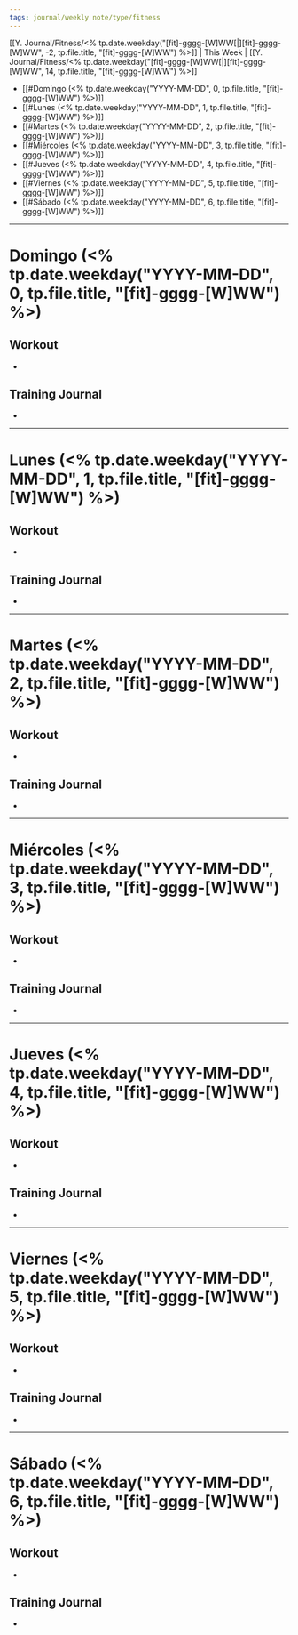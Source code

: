 ```yaml
---
tags: journal/weekly note/type/fitness
---
```


[[Y. Journal/Fitness/<% tp.date.weekday("[fit]-gggg-[W]WW[|][fit]-gggg-[W]WW", -2, tp.file.title, "[fit]-gggg-[W]WW") %>]] | This Week | [[Y. Journal/Fitness/<% tp.date.weekday("[fit]-gggg-[W]WW[|][fit]-gggg-[W]WW", 14, tp.file.title, "[fit]-gggg-[W]WW") %>]]

* [[#Domingo (<% tp.date.weekday("YYYY-MM-DD", 0, tp.file.title, "[fit]-gggg-[W]WW") %>)]]
* [[#Lunes (<% tp.date.weekday("YYYY-MM-DD", 1, tp.file.title, "[fit]-gggg-[W]WW") %>)]]
* [[#Martes (<% tp.date.weekday("YYYY-MM-DD", 2, tp.file.title, "[fit]-gggg-[W]WW") %>)]]
* [[#Miércoles (<% tp.date.weekday("YYYY-MM-DD", 3, tp.file.title, "[fit]-gggg-[W]WW") %>)]]
* [[#Jueves (<% tp.date.weekday("YYYY-MM-DD", 4, tp.file.title, "[fit]-gggg-[W]WW") %>)]]
* [[#Viernes (<% tp.date.weekday("YYYY-MM-DD", 5, tp.file.title, "[fit]-gggg-[W]WW") %>)]]
* [[#Sábado (<% tp.date.weekday("YYYY-MM-DD", 6, tp.file.title, "[fit]-gggg-[W]WW") %>)]]

-----
# Domingo (<% tp.date.weekday("YYYY-MM-DD", 0, tp.file.title, "[fit]-gggg-[W]WW") %>)

## Workout
* 

## Training Journal
* 

-----
# Lunes (<% tp.date.weekday("YYYY-MM-DD", 1, tp.file.title, "[fit]-gggg-[W]WW") %>)

## Workout
* 

## Training Journal
* 

-----
# Martes (<% tp.date.weekday("YYYY-MM-DD", 2, tp.file.title, "[fit]-gggg-[W]WW") %>)

## Workout
* 

## Training Journal
* 

-----
# Miércoles (<% tp.date.weekday("YYYY-MM-DD", 3, tp.file.title, "[fit]-gggg-[W]WW") %>)

## Workout
* 

## Training Journal
* 

-----
# Jueves (<% tp.date.weekday("YYYY-MM-DD", 4, tp.file.title, "[fit]-gggg-[W]WW") %>)

## Workout
* 

## Training Journal
* 

-----
# Viernes (<% tp.date.weekday("YYYY-MM-DD", 5, tp.file.title, "[fit]-gggg-[W]WW") %>)

## Workout
* 

## Training Journal
* 

-----
# Sábado (<% tp.date.weekday("YYYY-MM-DD", 6, tp.file.title, "[fit]-gggg-[W]WW") %>)

## Workout
* 

## Training Journal
* 
